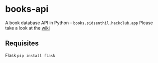 # books-api
A book database API in Python - `books.sidsenthil.hackclub.app`
Please take a look at the [wiki](github.com/sidsenthilexe/books-api/wiki)

## Requisites
Flask `pip install flask`
